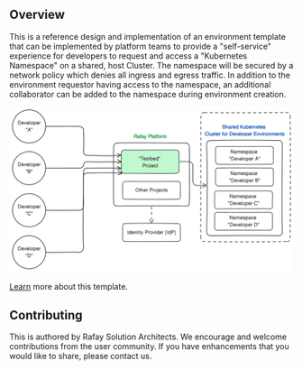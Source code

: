 ## Overview

This is a reference design and implementation of an environment template that can be implemented by platform teams to provide a "self-service" experience for developers to request and access a "Kubernetes Namespace" on a shared, host Cluster. The namespace will be secured by a network policy which denies all ingress and egress traffic.  In addition to the environment requestor having access to the namespace, an additional collaborator can be added to the namespace during environment creation.

![Architecture](architecture.png)

[Learn](https://docs.rafay.co/refarch/mt/naas/overview/) more about this template. 

## Contributing
This is authored by Rafay Solution Architects. We encourage and welcome contributions from the user community. If you have enhancements that you would like to share, please contact us. 
